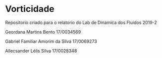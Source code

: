 # Vorticidade
Repositorio criado para o relatorio do Lab de Dinamica dos Fluidos 2019-2

Geordana Martins Bento 17/0034569

Gabriel Familiar Amorim da Silva 17/0069273

Allecsander Lélis Silva 17/0028348
